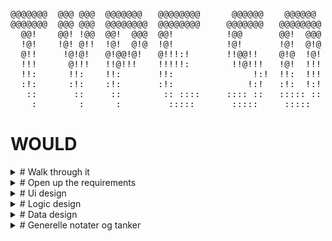 <pre>
@@@@@@@  @@@ @@@  @@@@@@@   @@@@@@@@      @@@@@@    @@@@@@   @@@  @@@  @@@        @@@@@@   
@@@@@@@  @@@ @@@  @@@@@@@@  @@@@@@@@     @@@@@@@   @@@@@@@@  @@@  @@@  @@@       @@@@@@@   
  @@!    @@! !@@  @@!  @@@  @@!          !@@       @@!  @@@  @@!  @@@  @@!       !@@       
  !@!    !@! @!!  !@!  @!@  !@!          !@!       !@!  @!@  !@!  @!@  !@!       !@!       
  @!!     !@!@!   @!@@!@!   @!!!:!       !!@@!!    @!@  !@!  @!@  !@!  @!!       !!@@!!    
  !!!      @!!!   !!@!!!    !!!!!:        !!@!!!   !@!  !!!  !@!  !!!  !!!        !!@!!!   
  !!:      !!:    !!:       !!:               !:!  !!:  !!!  !!:  !!!  !!:            !:!  
  :!:      :!:    :!:       :!:              !:!   :!:  !:!  :!:  !:!   :!:          !:!   
   ::       ::     ::        :: ::::     :::: ::   ::::: ::  ::::: ::   :: ::::  :::: ::   
    :        :      :         :::::       :::::     :::::     ::::::     :::::    :::::</pre>



# WOULD

  <details><summary># Walk through it</summary>

Et tekstbasert konsollspill satt til Dark Souls 1

Spilleren blir møtt av login screen, hvor spiller kan velge å starte nytt spill eller fortsette et påbegynt. Data lagres LOKALT til å begynne med, database utforskes

Starter man nytt spill vil du gå inn i en create character screen hvor du velger klasse og navn på karakteren. Klasser å velge mellom og deres bonuser er:

| Warrior/Kriger | Strength |
| --- | --- |
| Knight/Ridder | Endurance |
| Cleric/Troende | Faith |
| Sorcerer/Trollmann | Intellect |

Etter å ha laget karakter vil spilleren starte fra første “bonfire”, bål/lagringsplass.  disse bonfirene er rasteplasser hvor man gjør alle valg. Her kan du:

- Se på kartet, bestemme deg for hvor du skal gå
- Fylle opp healingflaskene dine
- Lagre spillet
- Levle opp

Selve gameplayet vil skje når spilleren beveger seg fra en bonfire til en annen. 

Når spilleren beveger seg vil en funksjon kjøre for å se hvor mange fiender en må sloss mot før man er fremme. 5-10 stykker vil være normalt, pluss en invasjon hvis man er så uheldig. Mellom hver fiende vil man kunne få muligheten til å dra tilbake til forrige bonfire, men man mister da all progresjon til neste område og må sloss mot alle fiendene på nytt. Hvis området man går til har en boss vil man først måtte ta alle fiendene og så sloss mot bossen uten å kunne raste. Slår man bossen vil man få masse exp og også låse opp neste område. Bosser og områder er fargekodet, så en GRØNN boss vil låse opp GRØNNE områder. Levler man opp vil man få en liten bonus til alle attributter, og man vil også få  5 attributtpoeng man kan sette i hvem av statsene man vil. I Firelink Shrine vil man kunne få muligheten til å “respecce”, det vil si at man fjerner alle attributtpoeng man har satt ut for å kunne sette dem ut igjen der man ønsker.

Spillet er ferdig når spilleren har tatt siste boss, som befinner seg i Kiln of the First Flame, og for å komme seg dit må man ta bossen i Dukes Archives.
  </details>
    <details><summary># Open up the requirements</summary>

Hva har jeg behov for i dette spillet?

- Spectre Console for grafikk og funksjonalitet, spesifikt dele opp konsollen i bolker, vise graf for helse for spiller og fiender, tegne kart
- Hovedfunksjon for inputvalidation
- En form for lagringsløsning offline og lokalt, skrive til og lese fra fil
- Formler for damage og stats
- Arrow key menu, velge menyvalg ved å bruke piltaster eller WASD.
- En stabil timer for hvor lang tid man har på å skrive inn riktig ord i combat
  </details>
      <details><summary># Ui design</summary>

Ui design

![Screenshot_6.png](Type%20Souls%208c7ad71f30c142838a629d56a741af1c/Screenshot_6.png)

Start game screen, denne skjermen er det spilleren møter ved spillstart.

![Screenshot_5.png](Type%20Souls%208c7ad71f30c142838a629d56a741af1c/Screenshot_5.png)

Ui for combat

![Screenshot_7.png](Type%20Souls%208c7ad71f30c142838a629d56a741af1c/Screenshot_7.png)

Spilleren har her kommet til en bonfire og har her flere muligheter for hva den kan gjøre
</details>
    <details><summary># Logic design</summary>

# Timer

Timeren må ha en default tid, rundt 2 sekunder, men den må kunne endres for hvert poeng spilleren plasserer i sin Intelligence stat.

Timeren må også kunne resettes for hver gang spilleren skriver et ord rett i combat.

# Words

Når spilleren er i combat må den skrive inn ett ord for hver gang den skal gjøre skade på motstanderen. Ordet må skrives rett og være ferdig skrevet før timeren har gått ut. Jeg tenker at her er det lurt å lese hver enkelt bokstav spilleren skriver, readkey. Skriver spilleren feil bokstav går det fint så lenge man klarer å skrive rett bokstav etterpå, og ordet er ferdig skrevet før tiden går ut. Klarer man ikke dette vil fienden gjøre skade på spilleren. I bossfights vil det fungere litt annerledes. Skriver man feil bokstav i en bossfight vil bossen gjøre skade med en gang, og ordet kastes. Man er altså nødt til å ha 100% rettskrevenhet i bosskamper for å ikke miste liv. Når spilleren får opp ordet den skal skrive vil man kjøre en readkey i konsollen som sjekker om den er den samme som stringen WordToWrite på indeksplassering [0], er den rett vil man så skrive inn en ny bokstav som sjekkes mot indeksplassering[1] osv osv til ordet er ferdig skrevet. 

# Travel

Spilleren må kunne reise fra ett område til ett annet, så det trengs en sjekk for å liste opp alle områder som spilleren har mulighet til å reise til. 

# WorldMap

En litt stor utfordring her blir å tegne opp verdenskartet. Det skal tegnes som et hierarkitre, som illustrert i bildet over. Det skal gå fint å gjøre med spectreconsole så lenge jeg setter opp klassene riktig, og logikken her bør kanskje håndteres av en WorldMap klasse?
</details>
      <details><summary># Data design</summary>

# MajorArea

Class for alle områder som leder til sub-areas. Disse vil være Firelink Shrine, Depths, Undead Parish og Sen’s Fortress. Disse er Major Areas fordi de unlockes av en boss i et annet område og vises først i world mappet.

### Props:

- string AreaName - Navn på området
- list<SubArea> LeadsTo - Hvilke children den har, altså hvilke subareas dette main area har tilknytning til
- string ReqBossKill - Hvilken boss man må ha drept for å kunne entre dette området

# SubArea

Class for alle områder under et MajorArea, de vil ha en property for ParentArea, en property for LeadsTo-området man kan gå videre til, og også navnet sitt.

### Props:

- MajorArea ParentArea - Hvilket hovedområde dette subarea hører til
- SubArea LeadsTo - hvilket område man kan gå til herfra
  
# Spiller

Spillerklassen vil det her bare finnes en eneste instans av i hvert spill.

### Props

- int Level - spillerens level
- int CurrentExp - hvor mye exp spilleren har
- int MaxExp - hvor mye exp spilleren trenger for å levle opp, økes for hver level
- MajorArea CurrentMajorArea - hvilket hovedområde spilleren befinner seg i
- SubArea CurrentSubArea - hvilket område spesifikt spilleren er i
- int Health - spillerens helse
- int StatPointsToPlace - økes med fem hver gang spilleren levler opp, fjernes hver gang spilleren legger ett point inne i en stat i PlayerStats
- PlayerStats stats - Et objekt med alle statsene til spilleren
- int BossKills - antall bosser spilleren har drept, tilsier hvilke områder spilleren har låst opp
- bool Humanity - om spilleren er menneskelig eller ikke. skrus til false når spilleren dør og til true når spilleren får et boss eller invasion kill
# Enemy

Klassen til fiendene, de er like men har noen forskjellige navn og helseverdier som trekkes når en ny fiende blir instansiert

### Props

- list<string> EnemyNamesList - En liste over alle fiendetypene, alle mulige navn på fiende
- string EnemyName - Trekkes tilfeldig fra EnemyNamesList
- int EnemyLevel - denne propen er basert på Spilleren sin verdi av BossKills, som vil si at fiendene skalerer i level med spillerens fremgang
- int EnemyHealth - Fiendens helse
- int Damage - skaden fienden gjør om du den får sjans til å slå, skaleres med EnemyLevel
- bool IsDead - Settes til true når EnemyHealth når 0

# Battle

Klassen for kamp, instansieres hver gang spilleren møter en fiende

### Props

- Enemy EnemyToFight - fienden spilleren møter i kamp, kampen varer til EnemyToFight ikke har mer Health
- list<string> Words - ordene spilleren må skrive for å gjøre skade på motstanderen.
- Timer TypeTimer - Tiden spilleren har på å skrive hvert ord. resettes for hvert ord man skal skrive
  
# Timer

Klassen for timer. instansieres i hvert battle og tar inn spilleren som en property. Sekundene til timeren vil avhenge av spilleren sin Intellect stat. 

### Props

- int Seconds - default=2sekunder og for hver tiende intellect spilleren har legges det til et halvt sekund
  </details>
<details><summary># Generelle notater og tanker</summary>

- Bruke spectreconsole til grafikk
- Combat består av å skrive ord rett og fort
- Combat gir exp, ikke drops
- Exp kan brukes til å levle opp med
- Liste opp map som et hierarki-tre
- Områder skal kunne gjenspilles, dvs man kan farme exp ved å bevege seg mellom bonfires
- Bosser respawner IKKE

### Stats!

| Strength | Økt damage |
| --- | --- |
| Intellect | Mer tid til å skrive |
| Endurance | Økt HP |
| Faith | Øker maxhp når du ikke er human, gir sjanse for ressurection |
| Humanity | Av eller på. Ikke human gjør så du bare får 50% max hp, men er du human åpner det opp for invasions, som gjør at du må sloss mot flere fiender på vei til steder |
| Level | Flat bonus til alle stats per level |

Humanity kan fåes tilbake ved å drepe bosser. 

![Mind Map (1).jpg](Type%20Souls%208c7ad71f30c142838a629d56a741af1c/Mind_Map_(1).jpg)

Kartet består av en forenklet versjon av Dark Souls 1 mappet

---

